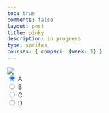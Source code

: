 ```yaml
---
toc: true
comments: false
layout: post
title: pinky
description: in progress
type: sprites
courses: { compsci: {week: 1} }
---
```

<!DOCTYPE html>
<html lang="en">
<head>
    <meta charset="UTF-8">
    <meta http-equiv="X-UA-Compatible" content="IE=edge">
    <meta name="viewport" content="width=device-width, initial-scale=1.0">
    <title>Pinky</title>
</head>
<body>
    <div>
        <canvas id="spriteContainer">
            <img id="pinky" src="{{site.baseurl}}/images/pinky.png">
        </canvas>
        <div id="controls">
            <input type="radio" name="animation" id="A" checked>
            <label for="A">A</label><br>
            <input type="radio" name="animation" id="B">
            <label for="B">B</label><br>
            <input type="radio" name="animation" id="C">
            <label for="C">C</label><br>
            <input type="radio" name="animation" id="D">
            <label for="D">D</label><br>
        </div>
    </div>
    <script src="{{site.baseurl}}/assets/BoxGame/js/2023-10-13-Pinky.js"></script>
</body>
<script>
    window.addEventListener('load', function () {
        const canvas = document.getElementById('spriteContainer');
        const ctx = canvas.getContext('2d');
        const SPRITE_WIDTH = 70;
        const SPRITE_HEIGHT = 70;
        const SCALE_FACTOR = 2;
        const DESIRED_FRAME_RATE = 15;
        const FRAME_INTERVAL = 1000 / DESIRED_FRAME_RATE;
        const animationData = {
            A: { frameLimit: 3, width: 71, height: 72 },
            B: { frameLimit: 8, width: 79.5, height: 72 },
            C: { frameLimit: 5, width: 76, height: 73 },
            D: { frameLimit: 3, width: 76, height: 72 }
        };
        canvas.width = 1000;
        canvas.height = SPRITE_HEIGHT * SCALE_FACTOR;
        class Pinky {
            constructor() {
                this.image = document.getElementById("pinky");
                this.spriteWidth = SPRITE_WIDTH;
                this.spriteHeight = SPRITE_HEIGHT;
                this.width = this.spriteWidth;
                this.height = this.spriteHeight;
                this.x = 0;
                this.y = 0;
                this.scale = SCALE_FACTOR;
                this.minFrame = 0;
                this.frameY = 0;
                this.frameX = 0;
                this.maxFrame = 0;
                this.speed = -10;
                this.animationCounter = 0;
                this.animationLimit = 2;
            }
            setFrameLimit(limit) {
                this.maxFrame = limit;
            }
            setPosition(x, y) {
                this.x = x;
                this.y = y;
            }
            setSize(width, height) {
                this.spriteWidth = width;
                this.spriteHeight = height;
            }
            draw(context) {
                context.drawImage(
                    this.image,
                    this.frameX * this.spriteWidth,
                    this.frameY * this.spriteHeight,
                    this.spriteWidth,
                    this.spriteHeight,
                    this.x,
                    this.y,
                    this.width * this.scale,
                    this.height * this.scale
                );
            }
            update() {
                if (this.frameX < this.maxFrame) {
                    this.frameX++;
                } else {
                    this.frameX = 0;
                    this.animationCounter++;
                    if (this.animationCounter >= this.animationLimit) {
                        this.animationCounter = 0;
                        // Switch to the next animation
                        const nextAnimation = this.getNextAnimation();
                        const animationInfo = animationData[nextAnimation];
                        if (animationInfo) {
                            this.setFrameLimit(animationInfo.frameLimit);
                            this.setSize(animationInfo.width, animationInfo.height);
                        }
                        switch (nextAnimation) {
                            case 'A':
                                this.frameY = 0;
                                break;
                            case 'B':
                                this.frameY = 1;
                                break;
                            case 'C':
                                this.frameY = 2;
                                break;
                            case 'D':
                                this.frameY = 3;
                                break;
                        }
                    }
                }
                this.x += this.speed;
                if (this.x + this.spriteWidth * this.scale < 0) {
                    this.x = canvas.width;
                }
            }
            getNextAnimation() {
                const animations = ['A', 'B', 'C', 'D'];
                const currentIndex = animations.indexOf(this.getCurrentAnimation());
                const nextIndex = (currentIndex + 1) % animations.length;
                return animations[nextIndex];
            }
            getCurrentAnimation() {
                switch (this.frameY) {
                    case 0: return 'A';
                    case 1: return 'B';
                    case 2: return 'C';
                    case 3: return 'D';
                    default: return 'A';
                }
            }
        }
        const pinky = new Pinky();
        const controls = document.getElementById('controls');
        let lastTimestamp = 0;
        function animate(timestamp) {
            const deltaTime = timestamp - lastTimestamp;
            if (deltaTime >= FRAME_INTERVAL) {
                ctx.clearRect(0, 0, canvas.width, canvas.height);
                pinky.draw(ctx);
                pinky.update();
                lastTimestamp = timestamp;
            }
            requestAnimationFrame(animate);
        }
        animate();
        // Controls event listener
        controls.addEventListener('click', function (event) {
            if (event.target.tagName === 'INPUT') {
                const selectedAnimation = event.target.id;
                const animationInfo = animationData[selectedAnimation];
                if (animationInfo) {
                    pinky.setFrameLimit(animationInfo.frameLimit);
                    pinky.setSize(animationInfo.width, animationInfo.height);
                }
                switch (selectedAnimation) {
                    case 'A':
                        pinky.frameY = 0;
                        break;
                    case 'B':
                        pinky.frameY = 1;
                        break;
                    case 'C':
                        pinky.frameY = 2;
                        break;
                    case 'D':
                        pinky.frameY = 3;
                        break;
                }
            }
        });
    });
</script>
</html>

